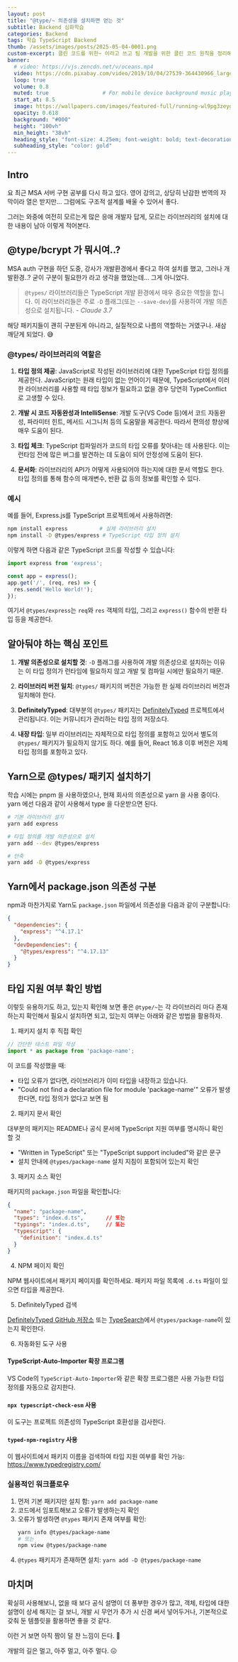 ```yaml
---
layout: post 
title: "@type/~ 의존성을 설치하면 얻는 것"
subtitle: Backend 심화학습
categories: Backend
tags: 학습 TypeScript Backend 
thumb: /assets/images/posts/2025-05-04-0001.png
custom-excerpt: 클린 코드를 위한~ 이라고 쓰고 팀 개발을 위한 클린 코드 원칙을 정리해 보았다. 
banner:
  # video: https://vjs.zencdn.net/v/oceans.mp4
  video: https://cdn.pixabay.com/video/2019/10/04/27539-364430966_large.mp4
  loop: true
  volume: 0.8
  muted: true                 # For mobile device background music play 
  start_at: 8.5
  image: https://wallpapers.com/images/featured-full/running-wl9pg3zeygysq0ps.jpg
  opacity: 0.618
  background: "#000"
  height: "100vh"
  min_height: "38vh"
  heading_style: "font-size: 4.25em; font-weight: bold; text-decoration: underline"
  subheading_style: "color: gold"
---
```


## Intro

요 최근 MSA 서버 구현 공부를 다시 하고 있다. 영어 강의고, 상당히 난감한 번역의 자막이라 열은 받지만... 그럼에도 구조적 설계를 배울 수 있어서 좋다. 

그러는 와중에 여전히 모르는게 많은 응애 개발자 답게, 모르는 라이브러리의 설치에 대한 내용이 남아 이렇게 적어본다. 

## @type/bcrypt 가 뭐시여..?
MSA auth 구현을 하던 도중, 강사가 개발환경에서 좋다고 하여 설치를 했고, 그러나 개발환경..? 굳이 구분이 필요한가 라고 생각을 했었는데... 그게 아니었다. 

> `@types/` 라이브러리들은 TypeScript 개발 환경에서 매우 중요한 역할을 합니다. 이 라이브러리들은 주로 `-D` 플래그(또는 `--save-dev`)를 사용하여 개발 의존성으로 설치됩니다. *- Claude 3.7* 

해당 패키지들이 괜히 구분된게 아니라고, 실질적으로 나름의 역할하는 거였구나. 새삼 깨닫게 되었다. 😅

### @types/ 라이브러리의 역할은

1. **타입 정의 제공**: JavaScript로 작성된 라이브러리에 대한 TypeScript 타입 정의를 제공한다. JavaScript는 원래 타입이 없는 언어이기 때문에, TypeScript에서 이러한 라이브러리를 사용할 때 타입 정보가 필요하고 없을 경우 당연히 TypeConflict 로 고생할 수 있다. 

2. **개발 시 코드 자동완성과 IntelliSense**: 개발 도구(VS Code 등)에서 코드 자동완성, 파라미터 힌트, 메서드 시그니처 등의 도움말을 제공한다. 따라서 편의성 향상에 매우 도움이 된다. 

3. **타입 체크**: TypeScript 컴파일러가 코드의 타입 오류를 찾아내는 데 사용된다. 이는 런타임 전에 많은 버그를 발견하는 데 도움이 되어 안정성에 도움이 된다. 

4. **문서화**: 라이브러리의 API가 어떻게 사용되어야 하는지에 대한 문서 역할도 한다. 타입 정의를 통해 함수의 매개변수, 반환 값 등의 정보를 확인할 수 있다.

### 예시

예를 들어, Express.js를 TypeScript 프로젝트에서 사용하려면:

```bash
npm install express          # 실제 라이브러리 설치
npm install -D @types/express # TypeScript 타입 정의 설치
```

이렇게 하면 다음과 같은 TypeScript 코드를 작성할 수 있습니다:

```typescript
import express from 'express';

const app = express();
app.get('/', (req, res) => {
  res.send('Hello World!');
});
```

여기서 `@types/express`는 `req`와 `res` 객체의 타입, 그리고 `express()` 함수의 반환 타입 등을 제공한다.

## 알아둬야 하는 핵심 포인트

1. **개발 의존성으로 설치할 것**: `-D` 플래그를 사용하여 개발 의존성으로 설치하는 이유는 이 타입 정의가 런타임에 필요하지 않고 개발 및 컴파일 시에만 필요하기 때문.

2. **라이브러리 버전 일치**: `@types/` 패키지의 버전은 가능한 한 실제 라이브러리 버전과 일치해야 한다. 

3. **DefinitelyTyped**: 대부분의 `@types/` 패키지는 [DefinitelyTyped](https://github.com/DefinitelyTyped/DefinitelyTyped) 프로젝트에서 관리됩니다. 이는 커뮤니티가 관리하는 타입 정의 저장소다.

4. **내장 타입**: 일부 라이브러리는 자체적으로 타입 정의를 포함하고 있어서 별도의 `@types/` 패키지가 필요하지 않기도 하다. 예를 들어, React 16.8 이후 버전은 자체 타입 정의를 포함하고 있다. 

## Yarn으로 @types/ 패키지 설치하기
학습 시에는 pnpm 을 사용하였으나, 현재 회사의 의존성으로 yarn 을 사용 중이다. yarn 에선 다음과 같이 사용해서 type 을 다운받으면 된다. 

```bash
# 기본 라이브러리 설치
yarn add express

# 타입 정의를 개발 의존성으로 설치
yarn add --dev @types/express
```

```bash
# 단축 
yarn add -D @types/express
```

## Yarn에서 package.json 의존성 구분

npm과 마찬가지로 Yarn도 `package.json` 파일에서 의존성을 다음과 같이 구분합니다:

```json
{
  "dependencies": {
    "express": "^4.17.1"
  },
  "devDependencies": {
    "@types/express": "^4.17.13"
  }
}
```

## 타입 지원 여부 확인 방법

이렇듯 유용하기도 하고, 있는지 확인해 보면 좋은 `@type/~`는 각 라이브러리 마다 존재하는지 확인해서 필요시 설치하면 되고, 있는지 여부는 아래와 같은 방법을 활용하자. 

1. 패키지 설치 후 직접 확인

```typescript
// 간단한 테스트 파일 작성
import * as package from 'package-name';
```

이 코드를 작성했을 때:
- 타입 오류가 없다면, 라이브러리가 이미 타입을 내장하고 있습니다.
- "Could not find a declaration file for module 'package-name'" 오류가 발생한다면, 타입 정의가 없다고 보면 됨

2. 패키지 문서 확인

대부분의 패키지는 README나 공식 문서에 TypeScript 지원 여부를 명시하니 확인 할 것
- "Written in TypeScript" 또는 "TypeScript support included"와 같은 문구
- 설치 안내에 `@types/package-name` 설치 지침이 포함되어 있는지 확인

3. 패키지 소스 확인

패키지의 `package.json` 파일을 확인합니다:

```json
{
  "name": "package-name",
  "types": "index.d.ts",       // 또는
  "typings": "index.d.ts",     // 또는
  "typescript": {
    "definition": "index.d.ts"
  }
}
```

4. NPM 페이지 확인

NPM 웹사이트에서 패키지 페이지를 확인하세요. 패키지 파일 목록에 `.d.ts` 파일이 있으면 타입을 제공한다.

5. DefinitelyTyped 검색

[DefinitelyTyped GitHub 저장소](https://github.com/DefinitelyTyped/DefinitelyTyped) 또는 [TypeSearch](https://microsoft.github.io/TypeSearch/)에서 `@types/package-name`이 있는지 확인한다.

6. 자동화된 도구 사용

#### TypeScript-Auto-Importer 확장 프로그램

VS Code의 `TypeScript-Auto-Importer`와 같은 확장 프로그램은 사용 가능한 타입 정의를 자동으로 감지한다.

#### `npx typescript-check-esm` 사용

이 도구는 프로젝트 의존성의 TypeScript 호환성을 검사한다.

#### `typed-npm-registry` 사용

이 웹사이트에서 패키지 이름을 검색하여 타입 지원 여부를 확인 가능: https://www.typedregistry.com/

### 실용적인 워크플로우

1. 먼저 기본 패키지만 설치 함: `yarn add package-name`
2. 코드에서 임포트해보고 오류가 발생하는지 확인
3. 오류가 발생하면 `@types` 패키지 존재 여부를 확인:
   ```bash
   yarn info @types/package-name
   # 또는
   npm view @types/package-name
   ```
4. `@types` 패키지가 존재하면 설치: `yarn add -D @types/package-name`

## 마치며 
확실히 사용해보니, 없을 때 보다 공식 설명이 더 풍부한 경우가 많고, 객체, 타입에 대한 설명이 상세 해지는 걸 보니, 개발 시 무언가 추가 시 신경 써서 넣어두거나, 기본적으로 갖춰 둔 템플릿을 활용하면 좋을 것 같다. 

이런 거 보면 아직 짬이 덜 찬 느낌이 든다. 🫥

개발의 길은 멀고, 아주 멀고, 아주 멀다. 😖